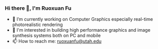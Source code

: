 ### Hi there 👋, I'm Ruoxuan Fu


- 🔭 I’m currently working on Computer Graphics especially real-time photorealistic rendering
- 🌟 I'm interested in building high performance graphics and image synthesis systems both on PC and mobile
- 📫 How to reach me: ruoxuanfu@utah.edu


